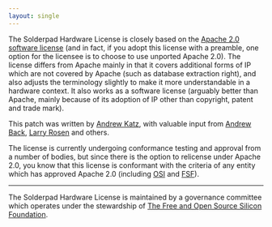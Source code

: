 ```yaml
---
layout: single
---
```


The Solderpad Hardware License is closely based on the [Apache 2.0 software license](http://www.apache.org/licenses/LICENSE-2.0.html) (and in fact, if you adopt this license with a preamble, one option for the licensee is to choose to use unported Apache 2.0). The license differs from Apache mainly in that it covers additional forms of IP which are not covered by Apache (such as database extraction right), and also adjusts the terminology slightly to make it more understandable in a hardware context. It also works as a software license (arguably better than Apache, mainly because of its adoption of IP other than copyright, patent and trade mark). 

This patch was written by [Andrew Katz](http://twitter.com/andrewjskatz), with valuable input from [Andrew Back](https://abopen.com), [Larry Rosen](http://www.rosenlaw.com/rosen.htm) and others.

The license is currently undergoing conformance testing and approval from a number of bodies, but since there is the option to relicense under Apache 2.0, you know that this license is conformant with the criteria of any entity which has approved Apache 2.0 (including [OSI](http://www.opensource.org) and [FSF](http://www.fsf.org)).

---

The Solderpad Hardware License is maintained by a governance committee which operates under the stewardship of [The Free and Open Source Silicon Foundation](https://fossi-foundation.org/).
